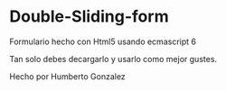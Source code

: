 # Double-Sliding-form

Formulario hecho con Html5 usando ecmascript 6

Tan solo debes decargarlo y usarlo como mejor gustes.

Hecho por Humberto Gonzalez 
